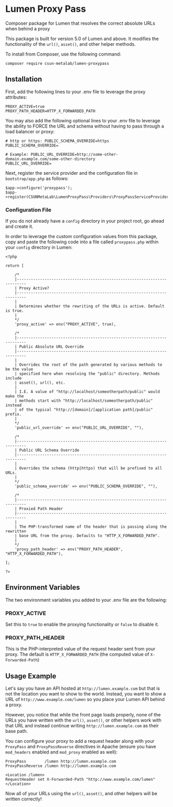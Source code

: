 # Lumen Proxy Pass
Composer package for Lumen that resolves the correct absolute URLs when behind a proxy

This package is built for version 5.0 of Lumen and above. It modifies the functionality
of the `url()`, `asset()`, and other helper methods.

To install from Composer, use the following command:

```
composer require csun-metalab/lumen-proxypass
```

## Installation

First, add the following lines to your .env file to leverage the proxy attributes:

```
PROXY_ACTIVE=true
PROXY_PATH_HEADER=HTTP_X_FORWARDED_PATH
```

You may also add the following optional lines to your .env file to leverage the ability to FORCE the URL and schema without having to pass through a load balancer or proxy:

```
# http or https: PUBLIC_SCHEMA_OVERRIDE=https
PUBLIC_SCHEMA_OVERRIDE=

# Example: PUBLIC_URL_OVERRIDE=http://some-other-domain.example.com/some-other-directory
PUBLIC_URL_OVERRIDE=
```

Next, register the service provider and the configuration file in `bootstrap/app.php` as follows:

```
$app->configure('proxypass');
$app->register(CSUNMetaLab\LumenProxyPass\Providers\ProxyPassServiceProvider::class);
```

### Configuration File

If you do not already have a `config` directory in your project root, go ahead and create it.

In order to leverage the custom configuration values from this package, copy and paste the following code into a file called `proxypass.php` within your `config` directory in Lumen:

```
<?php

return [

    /*
    |--------------------------------------------------------------------------
    | Proxy Active?
    |--------------------------------------------------------------------------
    |
    | Determines whether the rewriting of the URLs is active. Default is true.
    |
    */
    'proxy_active' => env("PROXY_ACTIVE", true),

    /*
    |--------------------------------------------------------------------------
    | Public Absolute URL Override
    |--------------------------------------------------------------------------
    |
    | Overrides the root of the path generated by various methods to be the value
    | specified here when resolving the "public" directory. Methods include
    | asset(), url(), etc.
    |
    | I.E. A value of "http://localhost/someotherpath/public" would make the
    | methods start with "http://localhost/someotherpath/public" instead
    | of the typical "http://[domain]/[application path]/public" prefix.
    |
    */
    'public_url_override' => env("PUBLIC_URL_OVERRIDE", ""),

    /*
    |--------------------------------------------------------------------------
    | Public URL Schema Override
    |--------------------------------------------------------------------------
    |
    | Overrides the schema (http|https) that will be prefixed to all URLs.
    |
    */
    'public_schema_override' => env("PUBLIC_SCHEMA_OVERRIDE", ""),

    /*
    |--------------------------------------------------------------------------
    | Proxied Path Header
    |--------------------------------------------------------------------------
    |
    | The PHP-transformed name of the header that is passing along the rewritten
    | base URL from the proxy. Defaults to "HTTP_X_FORWARDED_PATH".
    |
    */
    'proxy_path_header' => env("PROXY_PATH_HEADER", "HTTP_X_FORWARDED_PATH"),

];

?>

```

## Environment Variables

The two environment variables you added to your .env file are the following:

### PROXY_ACTIVE

Set this to `true` to enable the proxying functionality or `false` to disable it.

### PROXY_PATH_HEADER

This is the PHP-interpreted value of the request header sent from your proxy. The
default is `HTTP_X_FORWARDED_PATH` (the computed value of `X-Forwarded-Path`)

## Usage Example

Let's say you have an API hosted at `http://lumen.example.com` but that is
not the location you want to show to the world. Instead, you want to show a URL of
`http://www.example.com/lumen` so you place your Lumen API behind a proxy.

However, you notice that while the front page loads properly, none of the URLs you
have written with the `url()`, `asset()`, or other helpers work with that URL and instead
continue writing `http://lumen.example.com` as their base path.

You can configure your proxy to add a request header along with your `ProxyPass` and
`ProxyPassReverse` directives in Apache (ensure you have `mod_headers` enabled and
`mod_proxy` enabled as well):

```
ProxyPass        /lumen http://lumen.example.com
ProxyPassReverse /lumen http://lumen.example.com

<Location /lumen>
RequestHeader set X-Forwarded-Path "http://www.example.com/lumen"
</Location>
```

Now all of your URLs using the `url()`, `asset()`, and other helpers will be written
correctly!
